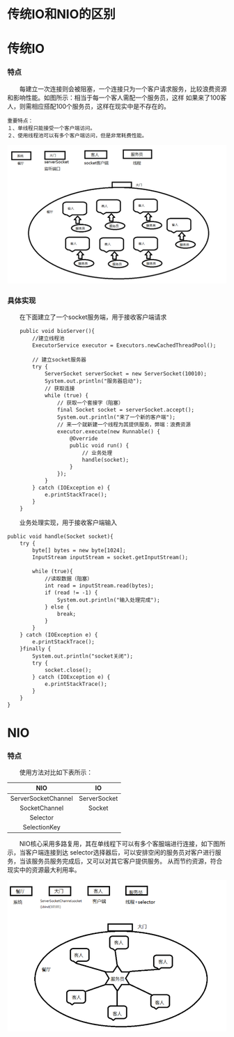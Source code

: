 # 传统IO和NIO的区别
# 传统IO
### 特点
　　每建立一次连接则会被阻塞，一个连接只为一个客户请求服务，比较浪费资源和影响性能。如图所示：相当于每一个客人需配一个服务员，这样
如果来了100客人，则需相应搭配100个服务员，这样在现实中是不存在的。
　　
    
    重要特点：
    １、单线程只能接受一个客户端访问。
    ２、使用线程池可以有多个客户端访问，但是非常耗费性能。
    

![传统阻塞io举例](/src/main/images/networkProgramming/传统阻塞io举例.jpg)

### 具体实现
　　在下面建立了一个socket服务端，用于接收客户端请求
    
        public void bioServer(){
            //建立线程池
            ExecutorService executor = Executors.newCachedThreadPool();
    
            // 建立socket服务器
            try {
                ServerSocket serverSocket = new ServerSocket(10010);
                System.out.println("服务器启动");
                // 获取连接
                while (true) {
                    // 获取一个套接字（阻塞）
                    final Socket socket = serverSocket.accept();
                    System.out.println("来了一个新的客户端");
                    // 来一个就新建一个线程为其提供服务，弊端：浪费资源
                    executor.execute(new Runnable() {
                        @Override
                        public void run() {
                            // 业务处理
                            handle(socket);
                        }
                    });
                }
            } catch (IOException e) {
                e.printStackTrace();
            }
        }
        
　　业务处理实现，用于接收客户端输入

    public void handle(Socket socket){
        try {
            byte[] bytes = new byte[1024];
            InputStream inputStream = socket.getInputStream();

            while (true){
                //读取数据（阻塞）
                int read = inputStream.read(bytes);
                if (read != -1) {
                    System.out.println("输入处理完成");
                } else {
                    break;
                }
            }
        } catch (IOException e) {
            e.printStackTrace();
        }finally {
            System.out.println("socket关闭");
            try {
                socket.close();
            } catch (IOException e) {
                e.printStackTrace();
            }
        }
    }
    
# NIO
### 特点
　　使用方法对比如下表所示：

  | NIO | IO | 
  | :----: | :----: |
  | ServerSocketChannel | ServerSocket | 
  | SocketChannel | Socket |
  | Selector | 
  | SelectionKey |
 
　　NIO核心采用多路复用，其在单线程下可以有多个客服端进行连接，如下图所示，当客户端连接到达
selector选择器后，可以安排空闲的服务员对客户进行服务，当该服务员服务完成后，又可以对其它客户提供服务。
从而节约资源，符合现实中的资源最大利用率。

![NIO多路复用图](/src/main/images/networkProgramming/NIO多路复用图.jpg)

